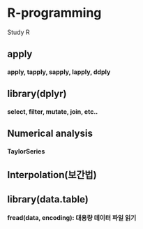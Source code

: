 # R-programming
Study R 

## apply
#### apply, tapply, sapply, lapply, ddply

## library(dplyr)
#### select, filter, mutate, join, etc..

## Numerical analysis
#### TaylorSeries

## Interpolation(보간법)

## library(data.table)
#### fread(data, encoding): 대용량 데이터 파일 읽기
